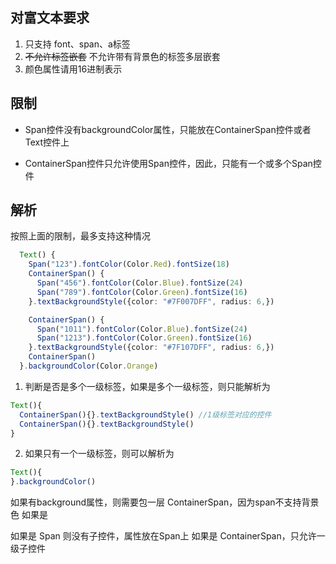 ## 对富文本要求
1. 只支持 font、span、a标签
2. ~~不允许标签嵌套~~ 不允许带有背景色的标签多层嵌套
3. 颜色属性请用16进制表示

## 限制
* Span控件没有backgroundColor属性，只能放在ContainerSpan控件或者Text控件上

* ContainerSpan控件只允许使用Span控件，因此，只能有一个或多个Span控件

## 解析
按照上面的限制，最多支持这种情况
``` typescript
  Text() {
    Span("123").fontColor(Color.Red).fontSize(18)
    ContainerSpan() {
      Span("456").fontColor(Color.Blue).fontSize(24)
      Span("789").fontColor(Color.Green).fontSize(16)
    }.textBackgroundStyle({color: "#7F007DFF", radius: 6,})

    ContainerSpan() {
      Span("1011").fontColor(Color.Blue).fontSize(24)
      Span("1213").fontColor(Color.Green).fontSize(16)
    }.textBackgroundStyle({color: "#7F107DFF", radius: 6,})
    ContainerSpan()
  }.backgroundColor(Color.Orange)
```
1. 判断是否是多个一级标签，如果是多个一级标签，则只能解析为
``` typescript
Text(){
  ContainerSpan(){}.textBackgroundStyle() //1级标签对应的控件
  ContainerSpan(){}.textBackgroundStyle()
}

```
2. 如果只有一个一级标签，则可以解析为
``` typescript
Text(){
}.backgroundColor()
```


如果有background属性，则需要包一层 ContainerSpan，因为span不支持背景色
如果是

如果是 Span 则没有子控件，属性放在Span上
如果是 ContainerSpan，只允许一级子控件
